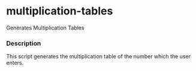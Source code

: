 # multiplication-tables
Generates Multiplication Tables

### Description
This script generates the multiplication table of the number which the user enters.
